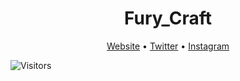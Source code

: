 <h1 align="center">Fury_Craft</h1>

<p align="center">
  <a href="https://dev.fury-craft.tk/">Website</a> •
  <a href="https://twitter.com/ytfurycraft">Twitter</a> •
  <a href="https://instagram.com/furycraftyt">Instagram</a>
</p>

![Visitors](https://visitor-badge.laobi.icu/badge?page_id=furycraft.furycraft)

